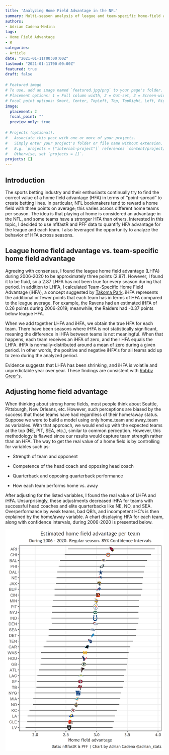 ```yaml
---
title: 'Analyzing Home Field Advantage in the NFL'
summary: Multi-season analysis of league and team-specific home-field advantage in the NFL.
authors:
- Adrian Cadena-Medina
tags:
- Home Field Advantage
- R
categories:
- Article
date: "2021-01-11T00:00:00Z"
lastmod: "2021-01-11T00:00:00Z"
featured: true
draft: false

# Featured image
# To use, add an image named `featured.jpg/png` to your page's folder.
# Placement options: 1 = Full column width, 2 = Out-set, 3 = Screen-width
# Focal point options: Smart, Center, TopLeft, Top, TopRight, Left, Right, BottomLeft, Bottom, BottomRight
image:
  placement: 2
  focal_point: ""
  preview_only: true

# Projects (optional).
#   Associate this post with one or more of your projects.
#   Simply enter your project's folder or file name without extension.
#   E.g. `projects = ["internal-project"]` references `content/project/deep-learning/index.md`.
#   Otherwise, set `projects = []`.
projects: []
---
```

## Introduction
The sports betting industry and their enthusiasts continually try to find the correct value of a home field advantage (HFA) in terms of “point-spread” to create betting lines. In particular, NFL bookmakers tend to reward a home field with three points on average; this varies across different home teams per season. The idea is that playing at home is considered an advantage in the NFL, and some teams have a stronger HFA than others. Interested in this topic, I decided to use nflfastR and PFF data to quantify HFA advantage for the league and each team. I also leveraged the opportunity to analyze the behavior of HFA across seasons.

## League home field advantage vs. team-specific home field advantage
Agreeing with consensus, I found the league home field advantage (LHFA) during 2006-2020 to be approximately three points (2.87). However, I found it to be fluid, so a 2.87 LHFA has not been true for every season during that period. In addition to LHFA, I calculated Team-Specific Home Field Advantage (iHFA), a concept suggested by  [Takoma Park](https://dartthrowingchimp.wordpress.com/2015/01/24/estimating-nfl-team-specific-home-field-advantage/). iHFA represents the additional or fewer points that each team has in terms of HFA compared to the league average. For example, the Ravens had an estimated iHFA of 0.26 points during 2006-2019; meanwhile, the Raiders had -0.37 points below league HFA.

When we add together LHFA and iHFA, we obtain the true HFA for each team. There have been seasons where iHFA is not statistically significant, meaning the difference in iHFA between teams is not meaningful. When that happens, each team receives an iHFA of zero, and their HFA equals the LHFA. iHFA is normally-distributed around a mean of zero during a given period. In other words, the positive and negative iHFA's for all teams add up to zero during the analyzed period.

Evidence suggests that LHFA has been shrinking, and iHFA is volatile and unpredictable year over year. These findings are consistent with [Robby Greer's](https://www.nfeloapp.com/analysis/an-initial-exploration-of-home-field-advantage-in-the-nfl).

## Adjusting home field advantage

When thinking about strong home fields, most people think about Seattle, Pittsburgh, New Orleans, etc. However, such perceptions are biased by the success that those teams have had regardless of their home/away status. Suppose we were to build a model using only home_team and away_team as variables. With that approach, we would end up with the expected teams at the top (NE, PIT, SEA, etc.), similar to common perception. However, this methodology is flawed since our results would capture team strength rather than an HFA. The way to get the real value of a home field is by controlling for variables such as:

-	Strength of team and opponent

-	Competence of the head coach and opposing head coach

-	Quarterback and opposing quarterback performance

-	How each team performs home vs. away

After adjusting for the listed variables, I found the real value of LHFA and iHFA. Unsurprisingly, these adjustments decreased iHFA for teams with successful head coaches and elite quarterbacks like NE, NO, and SEA. Overperformance by weak teams, bad QB’s, and incompetent HC’s is then explained by the home/away variable. A chart displaying HFA for each team, along with confidence intervals, during 2006-2020 is presented below.

![png](./plot1.png)
